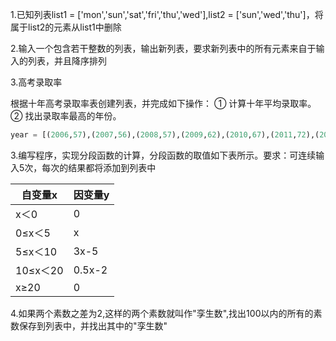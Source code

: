 1.已知列表list1 = ['mon','sun','sat','fri','thu','wed'],list2 = ['sun','wed','thu']，将属于list2的元素从list1中删除

2.输入一个包含若干整数的列表，输出新列表，要求新列表中的所有元素来自于输入的列表，并且降序排列

3.高考录取率

根据十年高考录取率表创建列表，并完成如下操作：
① 计算十年平均录取率。
② 找出录取率最高的年份。

```Python
year = [(2006,57),(2007,56),(2008,57),(2009,62),(2010,67),(2011,72),(2012,75),(2013,76),(2014,74.3),(2015,74)]
```

3.编写程序，实现分段函数的计算，分段函数的取值如下表所示。要求：可连续输入5次，每次的结果都将添加到列表中

| 自变量x  | 因变量y |
| -------- | ------- |
| x＜0     | 0       |
| 0≤x＜5   | x       |
| 5≤x＜10  | 3x-5    |
| 10≤x＜20 | 0.5x-2  |
| x≥20     | 0       |

4.如果两个素数之差为2,这样的两个素数就叫作"孪生数",找出100以内的所有的素数保存到列表中，并找出其中的"孪生数"

